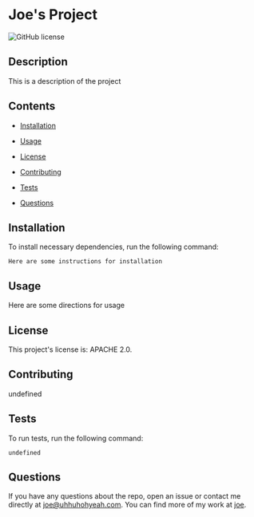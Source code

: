 # Joe's Project
![GitHub license](https://img.shields.io/badge/license-APACHE2.0-blue.svg)

## Description

This is a description of the project


## Contents 

* [Installation](#installation)

* [Usage](#usage)

* [License](#license)

* [Contributing](#contributing)

* [Tests](#tests)

* [Questions](#questions)

## Installation

To install necessary dependencies, run the following command:

```
Here are some instructions for installation
```

## Usage

Here are some directions for usage

## License

This project's license is: APACHE 2.0.
  
## Contributing

undefined

## Tests

To run tests, run the following command:

```
undefined
```

## Questions

If you have any questions about the repo, open an issue or contact me directly at joe@uhhuhohyeah.com. You can find more of my work at [joe](https://github.com/joe/).


